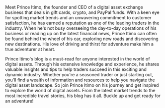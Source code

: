 Meet Prince Itimo, the founder and CEO of a digital asset exchange business that deals in gift cards, crypto, and PayPal funds. With a keen eye for spotting market trends and an unwavering commitment to customer satisfaction, he has earned a reputation as one of the leading traders in the industry.
When he's not busy overseeing the day-to-day operations of his business or reading up on the latest financial news, Prince Itimo can often be found behind the wheel of his car, exploring new roads and discovering new destinations. His love of driving and thirst for adventure make him a true adventurer at heart.

Prince Itimo's blog is a must-read for anyone interested in the world of digital assets. Through his extensive knowledge and experience, he shares valuable insights and tips to help traders succeed in this exciting and dynamic industry. Whether you're a seasoned trader or just starting out, you'll find a wealth of information and resources to help you navigate the digital asset landscape.
So join Prince Itimo on his journey and get inspired to explore the world of digital assets. From the latest market trends to the most incredible travel stories, his blog has it all. Buckle up and get ready for an adventure!
